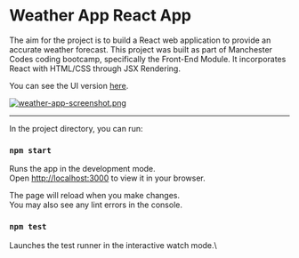 # Weather App React App

The aim for the project is to build a React web application to provide an accurate weather forecast. This project was built as part of Manchester Codes coding bootcamp, specifically the Front-End Module. It incorporates React with HTML/CSS through JSX Rendering.

You can see the UI version [here](https://naylfc90.github.io/weather-app/).

[![weather-app-screenshot.png](https://i.postimg.cc/XqNqmhQ8/weather-app-screenshot.png)](https://postimg.cc/BLyJ1hWL)

---

In the project directory, you can run:

### `npm start`

Runs the app in the development mode.\
Open [http://localhost:3000](http://localhost:3000) to view it in your browser.

The page will reload when you make changes.\
You may also see any lint errors in the console.

### `npm test`

Launches the test runner in the interactive watch mode.\
